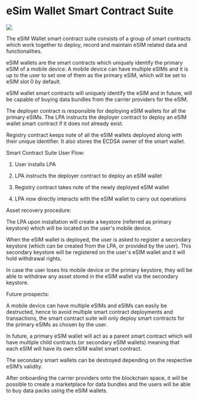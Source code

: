 
# eSim Wallet Smart Contract Suite

  

![](https://lh7-us.googleusercontent.com/C05NREhSao1Vr83bslstYjslIpiypjPNQx2oxSu0_RXd65ODy_ToTCV2-fcCTa8Z7X92_yXCRdGCk5IiwCkPpLCcpCVoqS26juBSrW3pnbOLsnn479kwh25FnqZZRqsmVOcPniG8cyu8iiqNCkK73yE)

  

The eSIM Wallet smart contract suite consists of a group of smart contracts which work together to deploy, record and maintain eSIM related data and functionalities.

  

eSIM wallets are the smart contracts which uniquely identify the primary eSIM of a mobile device. A mobile device can have multiple eSIMs and it is up to the user to set one of them as the primary eSIM, which will be set to eSIM slot 0 by default.

eSIM wallet smart contracts will uniquely identify the eSIM and in future, will be capable of buying data bundles from the carrier providers for the eSIM.

  

The deployer contract is responsible for deploying eSIM wallets for all the primary eSIMs. The LPA instructs the deployer contract to deploy an eSIM wallet smart contract if it does not already exist.

  

Registry contract keeps note of all the eSIM wallets deployed along with their unique identifier. It also stores the ECDSA owner of the smart wallet.

  

Smart Contract Suite User Flow:

1.  User installs LPA
    
2.  LPA instructs the deployer contract to deploy an eSIM wallet
    
3.  Registry contract takes note of the newly deployed eSIM wallet
    
4.  LPA now directly interacts with the eSIM wallet to carry out operations
    

  

Asset recovery procedure:

The LPA upon installation will create a keystore (referred as primary keystore) which will be located on the user's mobile device.

When the eSIM wallet is deployed, the user is asked to register a secondary keystore (which can be created from the LPA, or provided by the user). This secondary keystore will be registered on the user's eSIM wallet and it will hold withdrawal rights.

In case the user loses his mobile device or the primary keystore, they will be able to withdraw any asset stored in the eSIM wallet via the secondary keystore.

  

Future prospects:

A mobile device can have multiple eSIMs and eSIMs can easily be destructed, hence to avoid multiple smart contract deployments and transactions, the smart contract suite will only deploy smart contracts for the primary eSIMs as chosen by the user.

In future, a primary eSIM wallet will act as a parent smart contract which will have multiple child contracts (or secondary eSIM wallets) meaning that each eSIM will have its own eSIM wallet smart contract.

The secondary smart wallets can be destroyed depending on the respective eSIM’s validity.

After onboarding the carrier providers onto the blockchain space, it will be possible to create a marketplace for data bundles and the users will be able to buy data packs using the eSIM wallets.
